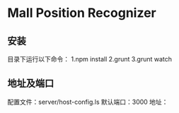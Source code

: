 Mall Position Recognizer
========

安装
------------
目录下运行以下命令：
1.npm install
2.grunt 
3.grunt watch

地址及端口
------------
配置文件：server/host-config.ls
默认端口：3000
地址：


